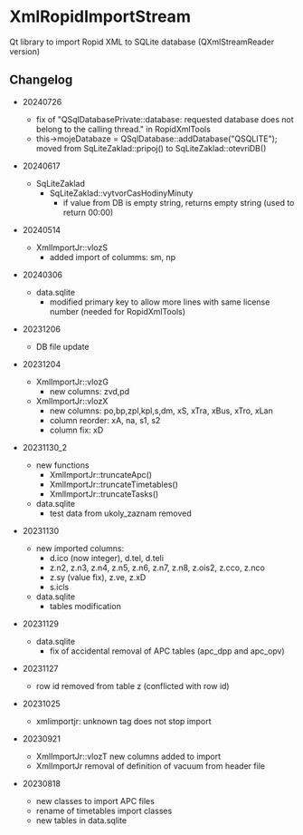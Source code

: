 # XmlRopidImportStream
Qt library to import Ropid XML to SQLite database (QXmlStreamReader version)

## Changelog
- 20240726
    - fix of "QSqlDatabasePrivate::database: requested database does not belong to the calling thread." in RopidXmlTools 
    - this->mojeDatabaze = QSqlDatabase::addDatabase("QSQLITE"); moved from SqLiteZaklad::pripoj() to SqLiteZaklad::otevriDB()
- 20240617
    - SqLiteZaklad
        - SqLiteZaklad::vytvorCasHodinyMinuty
            - if value from DB is empty string, returns empty string (used to return 00:00)
- 20240514
    - XmlImportJr::vlozS
        - added import of columms: sm, np
- 20240306
    - data.sqlite
        - modified primary key to allow more lines with same license number (needed for RopidXmlTools)
- 20231206
    - DB file update
- 20231204
    - XmlImportJr::vlozG
        - new columns: zvd,pd
    - XmlImportJr::vlozX
        - new columns: po,bp,zpl,kpl,s,dm, xS, xTra, xBus, xTro, xLan
        - column reorder: xA, na, s1, s2
        - column fix: xD

- 20231130_2
    - new functions 
        - XmlImportJr::truncateApc()
        - XmlImportJr::truncateTimetables()
        - XmlImportJr::truncateTasks()
    - data.sqlite
        - test data from ukoly_zaznam removed
- 20231130    
    - new imported columns:
        - d.ico (now integer), d.tel, d.teli        
        - z.n2, z.n3, z.n4, z.n5, z.n6, z.n7, z.n8, z.ois2, z.cco, z.nco
        - z.sy (value fix), z.ve, z.xD
        - s.icls
    - data.sqlite
        - tables modification

- 20231129
    - data.sqlite
        - fix of accidental removal of APC tables (apc_dpp and apc_opv)
- 20231127
    - row id removed from table z (conflicted with row id)
- 20231025
    - xmlimportjr: unknown tag does not stop import
- 20230921
    - XmlImportJr::vlozT new columns added to import
    - XmlImportJr removal of definition of vacuum from header file
- 20230818
    - new classes to import APC files
    - rename of timetables import classes
    - new tables in data.sqlite
